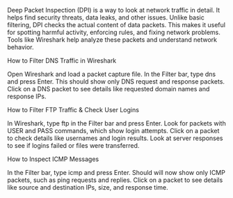 Deep Packet Inspection (DPI) is a way to look at network traffic in detail. It helps find security threats, data leaks, and other issues. Unlike basic filtering, DPI checks the actual content of data packets. This makes it useful for spotting harmful activity, enforcing rules, and fixing network problems. Tools like Wireshark help analyze these packets and understand network behavior.

How to Filter DNS Traffic in Wireshark

Open Wireshark and load a packet capture file. In the Filter bar, type dns and press Enter. This should show only DNS request and response packets. Click on a DNS packet to see details like requested domain names and response IPs.

How to Filter FTP Traffic & Check User Logins

In Wireshark, type ftp in the Filter bar and press Enter. Look for packets with USER and PASS commands, which show login attempts. Click on a packet to check details like usernames and login results. Look at server responses to see if logins failed or files were transferred.

How to Inspect ICMP Messages

In the Filter bar, type icmp and press Enter. Should will now show only ICMP packets, such as ping requests and replies. Click on a packet to see details like source and destination IPs, size, and response time.
